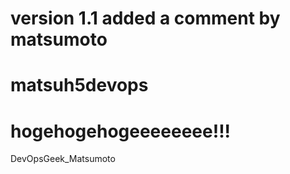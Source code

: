 # version 1.1 added a comment by matsumoto
# matsuh5devops
# hogehogehogeeeeeeee!!!
DevOpsGeek_Matsumoto
